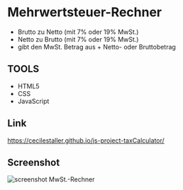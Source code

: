 # Mehrwertsteuer-Rechner

- Brutto zu Netto (mit 7% oder 19% MwSt.)
- Netto zu Brutto (mit 7% oder 19% MwSt.)
- gibt den MwSt. Betrag aus + Netto- oder Bruttobetrag

## TOOLS

- HTML5
- CSS
- JavaScript

## Link

https://cecilestaller.github.io/js-project-taxCalculator/

## Screenshot

![screenshot MwSt.-Rechner](./img/Bildschirmfoto%202023-10-26%20um%2017.37.28.png)
